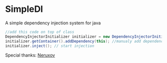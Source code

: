 # SimpleDI
A simple dependency injection system for java

```java
//add this code on top of class
DependencyInjectorInitializer initializer = new DependencyInjectorInitializer("me.quiu.example", getClassLoader()); //initializing main class of di
initializer.getContainer().addDependency(this); //manualy add dependency
initializer.inject(); // start injection
```


Special thanks: [Neruxov](https://github.com/Neruxov) 

